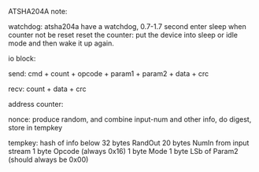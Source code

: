 

ATSHA204A note:

watchdog:
atsha204a have a watchdog, 0.7-1.7 second enter sleep when counter not be reset
reset the counter: put the device into sleep or idle mode and then wake it up again.



io block:

send: cmd + count + opcode + param1 + param2 + data + crc

recv: count + data + crc




address counter:


nonce: produce random, and combine input-num and other info, do digest, store in tempkey

tempkey: hash of info below
32  bytes RandOut
20  bytes NumIn from input stream
1   byte Opcode (always 0x16)
1   byte Mode
1   byte LSb of Param2 (should always be 0x00)



